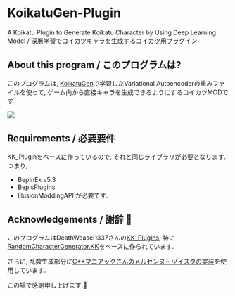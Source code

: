 # KoikatuGen-Plugin
A Koikatu Plugin to Generate Koikatu Character by Using Deep Learning Model / 深層学習でコイカツキャラを生成するコイカツ用プラグイン

## About this program / このプログラムは?
このプログラムは, [KoikatuGen](https://github.com/tropical-362827/KoikatuGen)で学習したVariational Autoencoderの重みファイルを使って, ゲーム内から直接キャラを生成できるようにするコイカツMODです.

![](https://i.imgur.com/HVbzMaW.png)

## Requirements / 必要要件
KK_Pluginをベースに作っているので, それと同じライブラリが必要となります. つまり,
- BepInEx v5.3
- BepisPlugins
- IllusionModdingAPI
が必要です.

## Acknowledgements / 謝辞 🙇
このプログラムはDeathWeasel1337さんの[KK_Plugins](https://github.com/DeathWeasel1337/KK_Plugins), 特に[RandomCharacterGenerator.KK](https://github.com/DeathWeasel1337/KK_Plugins/tree/master/src/RandomCharacterGenerator.KK)をベースに作られています.

さらに, 乱数生成部分に[C++マニアックさんのメルセンヌ・ツイスタの実装](http://stlalv.la.coocan.jp/MersenneTwister.html)を使用しています.

この場で感謝申し上げます.🙇

